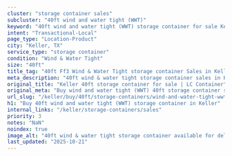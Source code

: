 ```yaml
---
cluster: "storage container sales"
subcluster: "40ft wind and water tight (WWT)"
keyword: "40ft wind and water tight (WWT) storage container for sale Keller, TX"
intent: "Transactional-Local"
page_type: "Location-Product"
city: "Keller, TX"
service_type: "storage container"
condition: "Wind & Water Tight"
size: "40ft"
title_tag: "40ft Ff3 Wind & Water Tight storage container Sales in Keller | LC Container"
meta_description: "40ft wind & water tight storage container sales in Keller. Fast delivery, competitive pricing. Serving storage containers area. Quote ID: DOW. Call (214) 524-4168 for your free quote today."
original_title: "Keller 40ft storage container for sale | LC Container"
original_meta: "Buy wind and water tight (WWT) 40ft storage container sale with local delivery in Keller, TX. LC Container — local Since 2003. Request a fast quote today."
url_slug: "/keller/buy/40ft/storage-containers/wind-and-water-tight-wwt"
h1: "Buy 40ft wind and water tight (WWT) storage container in Keller"
internal_links: "/keller/storage-containers/sales"
priority: 3
notes: "NaN"
noindex: true
image_alt: "40ft wind & water tight storage container available for delivery in Keller"
last_updated: "2025-10-21"
---
```


<!-- TODO: Add unique city/inventory copy, images, and internal links here. -->
